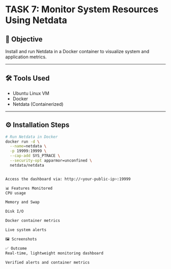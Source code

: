 # TASK 7: Monitor System Resources Using Netdata

## 🎯 Objective
Install and run Netdata in a Docker container to visualize system and application metrics.

---

## 🛠️ Tools Used
- Ubuntu Linux VM
- Docker
- Netdata (Containerized)

---

## ⚙️ Installation Steps

```bash
# Run Netdata in Docker
docker run -d \
  --name=netdata \
  -p 19999:19999 \
  --cap-add SYS_PTRACE \
  --security-opt apparmor=unconfined \
  netdata/netdata


Access the dashboard via: http://<your-public-ip>:19999

📊 Features Monitored
CPU usage

Memory and Swap

Disk I/O

Docker container metrics

Live system alerts

🖼️ Screenshots

✅ Outcome
Real-time, lightweight monitoring dashboard

Verified alerts and container metrics

